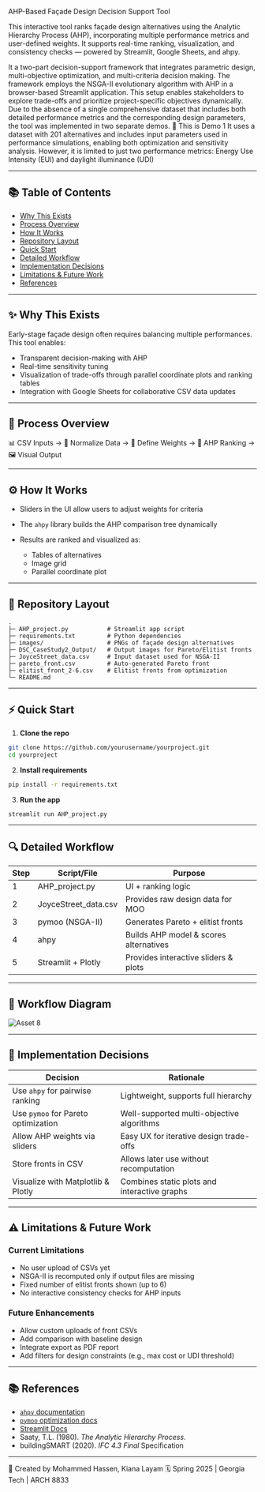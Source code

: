 AHP-Based Façade Design Decision Support Tool

This interactive tool ranks façade design alternatives using the Analytic Hierarchy Process (AHP), incorporating multiple performance metrics and user-defined weights. It supports real-time ranking, visualization, and consistency checks — powered by Streamlit, Google Sheets, and ahpy.

It a two-part decision-support framework that integrates parametric design, multi-objective optimization, and multi-criteria decision making. The framework employs the NSGA-II evolutionary algorithm with AHP in a browser-based Streamlit application. This setup enables stakeholders to explore trade-offs and prioritize project-specific objectives dynamically.
Due to the absence of a single comprehensive dataset that includes both detailed performance metrics and the corresponding design parameters, the tool was implemented in two separate demos.
🔹 This is Demo 1 
It uses a dataset with 201 alternatives and includes input parameters used in performance simulations, enabling both optimization and sensitivity analysis. However, it is limited to just two performance metrics: Energy Use Intensity (EUI) and daylight illuminance (UDI)

---

## 📚 Table of Contents

* [Why This Exists](#-why-this-exists)
* [Process Overview](#-process-overview)
* [How It Works ](#-how-it-works)
* [Repository Layout](#-repository-layout)
* [Quick Start](#-quick-start)
* [Detailed Workflow](#-detailed-workflow)
* [Implementation Decisions](#-implementation-decisions)
* [Limitations & Future Work](#-limitations--future-work)
* [References](#-references)

---

## ✨ Why This Exists

Early-stage façade design often requires balancing multiple performances. This tool enables:

* Transparent decision-making with AHP
* Real-time sensitivity tuning
* Visualization of trade-offs through parallel coordinate plots and ranking tables
* Integration with Google Sheets for collaborative CSV data updates

---

## 🚦 Process Overview

📊 CSV Inputs → 🧮 Normalize Data → 🪼 Define Weights → 🔄 AHP Ranking → 🖼️ Visual Output

---

## ⚙️ How It Works

* Sliders in the UI allow users to adjust weights for criteria
* The `ahpy` library builds the AHP comparison tree dynamically
* Results are ranked and visualized as:

  * Tables of alternatives
  * Image grid
  * Parallel coordinate plot

---

## 📁 Repository Layout

```
.
├─ AHP_project.py           # Streamlit app script
├─ requirements.txt         # Python dependencies
├─ images/                  # PNGs of façade design alternatives
├─ DSC_CaseStudy2_Output/   # Output images for Pareto/Elitist fronts
├─ JoyceStreet_data.csv     # Input dataset used for NSGA-II
├─ pareto_front.csv         # Auto-generated Pareto front
├─ elitist_front_2-6.csv    # Elitist fronts from optimization
└─ README.md
```

---

## ⚡ Quick Start

1. **Clone the repo**

```bash
git clone https://github.com/yourusername/yourproject.git
cd yourproject
```

2. **Install requirements**

```bash
pip install -r requirements.txt
```

3. **Run the app**

```bash
streamlit run AHP_project.py
```

---

## 🔍 Detailed Workflow

| Step | Script/File           | Purpose                                |
| ---- | --------------------- | -------------------------------------- |
| 1    | AHP\_project.py       | UI + ranking logic                     |
| 2    | JoyceStreet\_data.csv | Provides raw design data for MOO       |
| 3    | pymoo (NSGA-II)       | Generates Pareto + elitist fronts      |
| 4    | ahpy                  | Builds AHP model & scores alternatives |
| 5    | Streamlit + Plotly    | Provides interactive sliders & plots   |

---

## 🧽 Workflow Diagram

![Asset 8](https://github.com/user-attachments/assets/3f46ceae-55c7-4a3a-9d51-546f01ea23cb)


---

## 🧠 Implementation Decisions

| Decision                            | Rationale                                    |
| ----------------------------------- | -------------------------------------------- |
| Use `ahpy` for pairwise ranking     | Lightweight, supports full hierarchy         |
| Use `pymoo` for Pareto optimization | Well-supported multi-objective algorithms    |
| Allow AHP weights via sliders       | Easy UX for iterative design trade-offs      |
| Store fronts in CSV                 | Allows later use without recomputation       |
| Visualize with Matplotlib & Plotly  | Combines static plots and interactive graphs |

---

## ⚠️ Limitations & Future Work

### Current Limitations

* No user upload of CSVs yet
* NSGA-II is recomputed only if output files are missing
* Fixed number of elitist fronts shown (up to 6)
* No interactive consistency checks for AHP inputs

### Future Enhancements

* Allow custom uploads of front CSVs
* Add comparison with baseline design
* Integrate export as PDF report
* Add filters for design constraints (e.g., max cost or UDI threshold)

---

## 📚 References

* [`ahpy` documentation](https://python-ahpy.readthedocs.io/en/latest/)
* [`pymoo` optimization docs](https://pymoo.org/)
* [Streamlit Docs](https://docs.streamlit.io/)
* Saaty, T.L. (1980). *The Analytic Hierarchy Process*.
* buildingSMART (2020). *IFC 4.3 Final* Specification

---

👤 Created by Mohammed Hassen, Kiana Layam
🗓️ Spring 2025 | Georgia Tech | ARCH 8833


